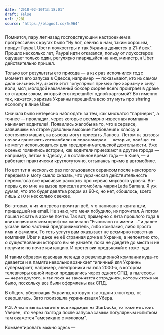 ```yaml
---
date: "2018-02-10T13:18:01"
draft: False
url: /281
source: "https://blognot.co/54964"
---
```


Помнится, пару лет назад господствующим настроением в прогрессивных кругах было "Ну вот, сейчас к нам, таким хорошим, придут Paypal, Uber и лоукостеры и так Украина двинется в 21-й век". Прошло несколько лет, Paypal идти отказался, пользу от лоукостеров ощущает только один, регулярно пиарящийся на них, министр, а Uber действительно пришел.

Только вот результаты его прихода — а как раз исполнился год с момента его запуска в Одессе, например, — показывают, кто на самом деле сильнее. Ну, знаете этот популярный пример про харизму и силу воли, мол, молодой накачанный боксер скорее всего проиграет в драке со старым зэком, который его перешибет одной харизмой? Вот именно так, кажется, харизма Украины перешибла всю эту муть про sharing economy в лице Uber.

Сначала было интересно наблюдать за тем, как множатся "партнеры", а точнее — прокладки, через которые всемирно известная компания нанимает водителей. Появились жалобы на то, что в сервисе, заявившем на старте довольно высокие требования к классу и состоянию машин, на вызовы могут приехать Ланосы. Летом на вызовы начали приезжать автомобили на еврономерах — которые, вообще-то не могут использоваться для предпринимательской деятельности. Уже осенью появились истории, как водители приезжают в другие города — например, летом в Одессу, а в остальное время года — в Киев, — и работают практически круглосуточно, отсыпаясь прямо в автомобиле.

Но вот тут я несколько раз попользовался сервисом после некоторого перерыва и могу смело сказать, что украинская действительность перемолола все красивые рассказы про сервис мирового уровня. Во-первых, ко мне на вызов приехал автомобиль марки Lada Samara. Я уж думал, что это будет девятка родом из 90-х, но нет, обошлось, всего лишь 2110 и несколько свежее.

Во-вторых, я из интереса прочитал всё, что написано в квитанции, пришедшей на email. Не знаю, что меня побудило, но прочитал. А потом пошел искать в архиве почты. Так вот, примерно с лета прошлого года в квитанциях мелким шрифтом написано "Выписано от имени …" и далее указан либо частный предприниматель, либо компания, либо просто имя и фамилия. То есть услугу вам оказывает не всемирно известная компания Uber и даже не её странная дочка в Украине, а непонятно кто, о существовании которого вы не узнаете, пока не доедете до места и не получите по почте квитанцию. И претензии предъявляйте тоже туда.

И таким образом красивая легенда о революционной компании куда-то девается и в памяти невольно возникает типичный для Украины супермаркет, например, электроники начала 2000-х, в котором телевизоры одной марки продавались через одного СПД, а пылесосы — через другого, и так пока не закончатся сотрудники, которых тоже не было, поскольку все были оформлены как СПД.

В общем, уберизация Украины, которую так ждали хипстеры, не свершилась. Зато произошла украинизация Убера.

P.S. А если вы возлагаете все надежды на Starbucks, то тоже не стоит. Уверен, что через полгода после запуска самым популярным напитком там окажется "американо с молоком".

Комментировать можно здесь —
